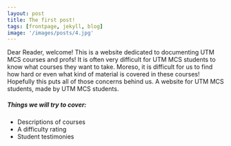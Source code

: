```yaml
---
layout: post
title: The first post!
tags: [frontpage, jekyll, blog]
image: '/images/posts/4.jpg'
---
```


Dear Reader, welcome! This is a website dedicated to documenting UTM MCS courses and profs!
It is often very difficult for UTM MCS students to know what courses they want to take. Moreso, it is difficult for us to find how hard or even what kind of material is covered in these courses! Hopefully this puts all of those concerns behind us. A website for UTM MCS students, made by UTM MCS students.

##### Things we will try to cover:

* Descriptions of courses
* A difficulty rating
* Student testimonies